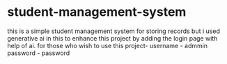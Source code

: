 # student-management-system
this is a simple student management system for storing records but i used generative ai in this to enhance this project by adding the login page with help of ai.
for those who wish to use this project-
username - admmin
password - password
